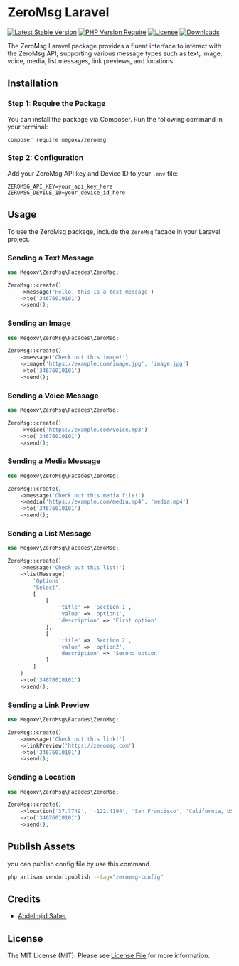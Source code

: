 # ZeroMsg Laravel

[![Latest Stable Version](https://poser.pugx.org/megoxv/zeromsg/version.svg)](https://packagist.org/packages/megoxv/zeromsg)
[![PHP Version Require](http://poser.pugx.org/megoxv/zeromsg/require/php)](https://packagist.org/packages/megoxv/zeromsg)
[![License](https://poser.pugx.org/megoxv/zeromsg/license.svg)](https://packagist.org/packages/megoxv/zeromsg)
[![Downloads](https://poser.pugx.org/megoxv/zeromsg/d/total.svg)](https://packagist.org/packages/megoxv/zeromsg)


The ZeroMsg Laravel package provides a fluent interface to interact with the ZeroMsg API, supporting various message types such as text, image, voice, media, list messages, link previews, and locations.

## Installation

### Step 1: Require the Package

You can install the package via Composer. Run the following command in your terminal:

```bash
composer require megoxv/zeromsg
```

### Step 2: Configuration

Add your ZeroMsg API key and Device ID to your `.env` file:

```env
ZEROMSG_API_KEY=your_api_key_here
ZEROMSG_DEVICE_ID=your_device_id_here
```

## Usage

To use the ZeroMsg package, include the `ZeroMsg` facade in your Laravel project.

### Sending a Text Message

```php
use Megoxv\ZeroMsg\Facades\ZeroMsg;

ZeroMsg::create()
    ->message('Hello, this is a test message')
    ->to('34676010101')
    ->send();
```

### Sending an Image

```php
use Megoxv\ZeroMsg\Facades\ZeroMsg;

ZeroMsg::create()
    ->message('Check out this image!')
    ->image('https://example.com/image.jpg', 'image.jpg')
    ->to('34676010101')
    ->send();
```

### Sending a Voice Message

```php
use Megoxv\ZeroMsg\Facades\ZeroMsg;

ZeroMsg::create()
    ->voice('https://example.com/voice.mp3')
    ->to('34676010101')
    ->send();
```

### Sending a Media Message

```php
use Megoxv\ZeroMsg\Facades\ZeroMsg;

ZeroMsg::create()
    ->message('Check out this media file!')
    ->media('https://example.com/media.mp4', 'media.mp4')
    ->to('34676010101')
    ->send();
```

### Sending a List Message

```php
use Megoxv\ZeroMsg\Facades\ZeroMsg;

ZeroMsg::create()
    ->message('Check out this list!')
    ->listMessage(
        'Options',
        'Select',
        [
            [
                'title' => 'Section 1',
                'value' => 'option1',
                'description' => 'First option'
            ],
            [
                'title' => 'Section 2',
                'value' => 'option2',
                'description' => 'Second option'
            ]
        ]
    )
    ->to('34676010101')
    ->send();
```

### Sending a Link Preview

```php
use Megoxv\ZeroMsg\Facades\ZeroMsg;

ZeroMsg::create()
    ->message('Check out this link!')
    ->linkPreview('https://zeromsg.com')
    ->to('34676010101')
    ->send();
```

### Sending a Location

```php
use Megoxv\ZeroMsg\Facades\ZeroMsg;

ZeroMsg::create()
    ->location('37.7749', '-122.4194', 'San Francisco', 'California, USA')
    ->to('34676010101')
    ->send();
```

## Publish Assets

you can publish config file by use this command

```bash
php artisan vendor:publish --tag="zeromsg-config"
```

## Credits

- [Abdelmjid Saber](https://github.com/megoxv)

## License

The MIT License (MIT). Please see [License File](LICENSE.md) for more information.
